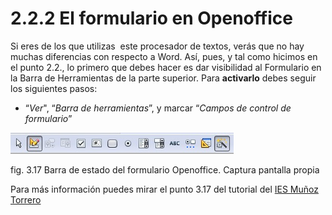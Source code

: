# 2.2.2 El formulario en Openoffice

Si eres de los que utilizas  este procesador de textos, verás que no hay muchas diferencias con respecto a Word. Así, pues, y tal como hicimos en el punto 2.2., lo primero que debes hacer es dar visibilidad al Formulario en la Barra de Herramientas de la parte superior. Para **activarlo** debes seguir los siguientes pasos:

*   “_Ver_", “_Barra de herramientas_”, y marcar “_Campos de control de formulario_”


![Barra del formulario de openoffice](img/formulario_openoffice.jpg "Barra formulario de Openoffice") 


fig. 3.17 Barra de estado del formulario Openoffice. Captura pantalla propia

Para más información puedes mirar el punto 3.17 del tutorial del [IES Muñoz Torrero](http://iesmunoztorrero.juntaextremadura.net/web/lenix/writer1/oowriter3desc.html#bformularios "Tutorial Formulario Writer IES Muñoz Torrero")

